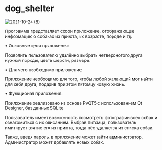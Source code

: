 # dog_shelter

![2021-10-24 (8)](https://user-images.githubusercontent.com/92933233/138602669-7f96c572-eee7-4c67-a485-3964d00b9b2a.png)



Программа представляет собой приложение, отображающее 
информацию о собаках из приюта, их возрасте, породе и тд.

• Основные цели приложения:

  Позволить пользователю удалённо выбрать четвероногого 
  друга нужной породы, цвета шерсти, размера.

• Для чего необходимо приложение:

  Приложение необходимо для того, чтобы любой желающий мог 
  найти для себя друга, подарив при этом питомцу новую жизнь.

• Функционал приложения:

  Приложение реализовано на основе PyQT5 с использованием Qt Designer, 
  баз данных SQLite

  Пользователь имеет возможность посмотреть фотографии всех собак и 
  ознакомиться с их описанием. Выбрав питомца, пользователь имитирует 
  взятие его из приюта, тогда пёс удаляется из списка собак.

  Также, введя пароль, в приложение может зайти администратор. 
  Администратор может добавлять новых собак.
